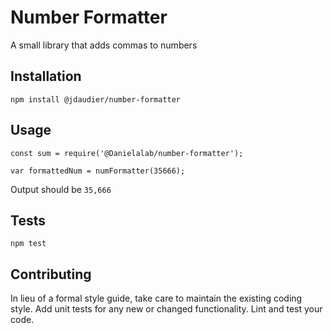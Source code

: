 # Number Formatter

A small library that adds commas to numbers

## Installation

  `npm install @jdaudier/number-formatter`

## Usage

    const sum = require('@Danielalab/number-formatter');

    var formattedNum = numFormatter(35666);
  
  Output should be `35,666`

## Tests

  `npm test`

## Contributing

In lieu of a formal style guide, take care to maintain the existing coding style. Add unit tests for any new or changed functionality. Lint and test your code.